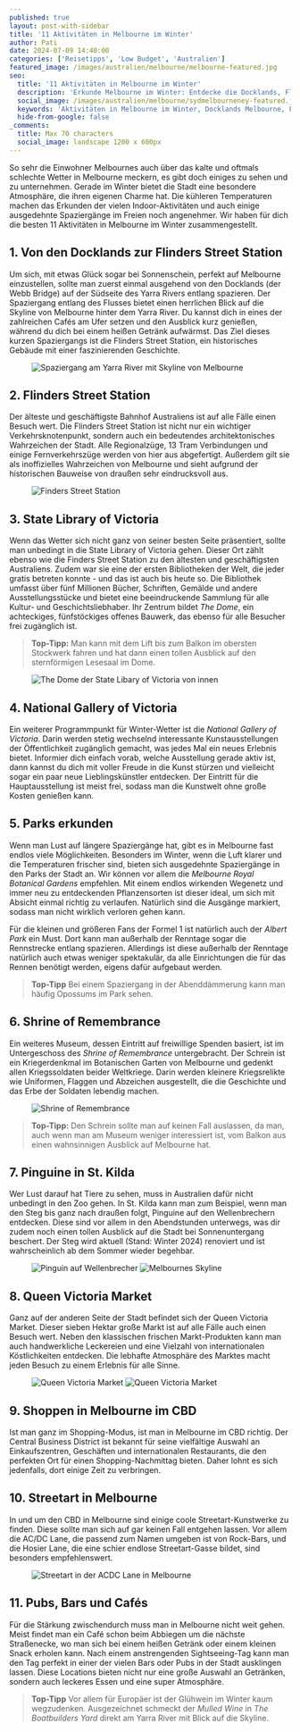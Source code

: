 ```yaml
---
published: true
layout: post-with-sidebar
title: '11 Aktivitäten in Melbourne im Winter'
author: Pati
date: 2024-07-09 14:40:00
categories: ['Reisetipps', 'Low Budget', 'Australien']
featured_image: /images/australien/melbourne/melbourne-featured.jpg
seo:
  title: '11 Aktivitäten in Melbourne im Winter'
  description: 'Erkunde Melbourne im Winter: Entdecke die Docklands, Flinders Street Station, State Library of Victoria, National Gallery of Victoria, Shrine of Remembrance und mehr.'
  social_image: /images/australien/melbourne/sydmelbourneney-featured.jpg
  keywords: 'Aktivitäten in Melbourne im Winter, Docklands Melbourne, Flinders Street Station, State Library of Victoria, National Gallery of Victoria, Shrine of Remembrance, Melbourne Parks, St Kilda Pinguine, Queen Victoria Market, Melbourne Shopping, Melbourne Bars und Cafés'
  hide-from-google: false
_comments:
  title: Max 70 characters
  social_image: landscape 1200 x 600px
---
```

So sehr die Einwohner Melbournes auch über das kalte und oftmals schlechte Wetter in Melbourne meckern, es gibt doch einiges zu sehen und zu unternehmen. Gerade im Winter bietet die Stadt eine besondere Atmosphäre, die ihren eigenen Charme hat. Die kühleren Temperaturen machen das Erkunden der vielen Indoor-Aktivitäten und auch einige ausgedehnte Spaziergänge im Freien noch angenehmer. Wir haben für dich die besten 11 Aktivitäten in Melbourne im Winter zusammengestellt.

## 1. Von den Docklands zur Flinders Street Station
Um sich, mit etwas Glück sogar bei Sonnenschein, perfekt auf Melbourne einzustellen, sollte man zuerst einmal ausgehend von den Docklands (der Webb Bridge) auf der Südseite des Yarra Rivers entlang spazieren. Der Spaziergang entlang des Flusses bietet einen herrlichen Blick auf die Skyline von Melbourne hinter dem Yarra River. Du kannst dich in eines der zahlreichen Cafés am Ufer setzen und den Ausblick kurz genießen, während du dich bei einem heißen Getränk aufwärmst. Das Ziel dieses kurzen Spaziergangs ist die Flinders Street Station, ein historisches Gebäude mit einer faszinierenden Geschichte.

<figure class="img1">
 	<img src="/images/australien/Melbourne/Melbourne-2.jpg" alt="Spaziergang am Yarra River mit Skyline von Melbourne">
</figure>

## 2. Flinders Street Station
Der älteste und geschäftigste Bahnhof Australiens ist auf alle Fälle einen Besuch wert. Die Flinders Street Station ist nicht nur ein wichtiger Verkehrsknotenpunkt, sondern auch ein bedeutendes architektonisches Wahrzeichen der Stadt. Alle Regionalzüge, 13 Tram Verbindungen und einige Fernverkehrszüge werden von hier aus abgefertigt. Außerdem gilt sie als inoffizielles Wahrzeichen von Melbourne und sieht aufgrund der historischen Bauweise von draußen sehr eindrucksvoll aus.

<figure class="img1">
 	<img src="/images/australien/Melbourne/Melbourne-3.jpg" alt="Finders Street Station">
</figure>

## 3. State Library of Victoria 
Wenn das Wetter sich nicht ganz von seiner besten Seite präsentiert, sollte man unbedingt in die State Library of Victoria gehen. Dieser Ort zählt ebenso wie die Finders Street Station zu den ältesten und geschäftigsten Australiens. Zudem war sie eine der ersten Bibliotheken der Welt, die jeder gratis betreten konnte - und das ist auch bis heute so. Die Bibliothek umfasst über fünf Millionen Bücher, Schriften, Gemälde und andere Ausstellungsstücke und bietet eine beeindruckende Sammlung für alle Kultur- und Geschichtsliebhaber. Ihr Zentrum bildet *The Dome*, ein achteckiges, fünfstöckiges offenes Bauwerk, das ebenso für alle Besucher frei zugänglich ist. 
> **Top-Tipp:** Man kann mit dem Lift bis zum Balkon im obersten Stockwerk fahren und hat dann einen tollen Ausblick auf den sternförmigen Lesesaal im Dome.

<figure class="img1">
 	<img src="/images/australien/Melbourne/Melbourne-6.jpg" alt="The Dome der State Libary of Victoria von innen">
</figure>

## 4. National Gallery of Victoria 
Ein weiterer Programmpunkt für Winter-Wetter ist die *National Gallery of Victoria*. Darin werden stetig wechselnd interessante Kunstausstellungen der Öffentlichkeit zugänglich gemacht, was jedes Mal ein neues Erlebnis bietet. Informier dich einfach vorab, welche Ausstellung gerade aktiv ist, dann kannst du dich mit voller Freude in die Kunst stürzen und vielleicht sogar ein paar neue Lieblingskünstler entdecken. Der Eintritt für die Hauptausstellung ist meist frei, sodass man die Kunstwelt ohne große Kosten genießen kann.

## 5. Parks erkunden
Wenn man Lust auf längere Spaziergänge hat, gibt es in Melbourne fast endlos viele Möglichkeiten. Besonders im Winter, wenn die Luft klarer und die Temperaturen frischer sind, bieten sich ausgedehnte Spaziergänge in den Parks der Stadt an. Wir können vor allem die *Melbourne Royal Botanical Gardens* empfehlen. Mit einem endlos wirkenden Wegenetz und immer neu zu entdeckenden Pflanzensorten ist dieser ideal, um sich mit Absicht einmal richtig zu verlaufen. Natürlich sind die Ausgänge markiert, sodass man nicht wirklich verloren gehen kann. 

Für die kleinen und größeren Fans der Formel 1 ist natürlich auch der *Albert Park* ein Must. Dort kann man außerhalb der Renntage sogar die Rennstrecke entlang spazieren. Allerdings ist diese außerhalb der Renntage natürlich auch etwas weniger spektakulär, da alle Einrichtungen die für das Rennen benötigt werden, eigens dafür aufgebaut werden. 
> **Top-Tipp** Bei einem Spaziergang in der Abenddämmerung kann man häufig Opossums im Park sehen.

## 6. Shrine of Remembrance
Ein weiteres Museum, dessen Eintritt auf freiwillige Spenden basiert, ist im Untergeschoss des *Shrine of Remembrance* untergebracht. Der Schrein ist ein Kriegerdenkmal im Botanischen Garten von Melbourne und gedenkt allen Kriegssoldaten beider Weltkriege. Darin werden kleinere Kriegsrelikte wie Uniformen, Flaggen und Abzeichen ausgestellt, die die Geschichte und das Erbe der Soldaten lebendig machen.

<figure class="img1">
 	<img src="/images/australien/Melbourne/Melbourne-5.jpg" alt="Shrine of Remembrance">
</figure>

> **Top-Tipp:** Den Schrein sollte man auf keinen Fall auslassen, da man, auch wenn man am Museum weniger interessiert ist, vom Balkon aus einen wahnsinnigen Ausblick auf Melbourne hat. 

## 7. Pinguine in St. Kilda
Wer Lust darauf hat Tiere zu sehen, muss in Australien dafür nicht unbedingt in den Zoo gehen. In St. Kilda kann man zum Beispiel, wenn man den Steg bis ganz nach draußen folgt, Pinguine auf den Wellenbrechern entdecken. Diese sind vor allem in den Abendstunden unterwegs, was dir zudem noch einen tollen Ausblick auf die Stadt bei Sonnenuntergang beschert. Der Steg wird aktuell (Stand: Winter 2024) renoviert und ist wahrscheinlich ab dem Sommer wieder begehbar.

<figure class="img2-nr">
 	<img src="/images/australien/Melbourne/Melbourne-1.jpg" alt="Pinguin auf Wellenbrecher">
  <img src="/images/australien/Melbourne/Melbourne-4.jpg" alt="Melbournes Skyline">
</figure>

## 8. Queen Victoria Market 
Ganz auf der anderen Seite der Stadt befindet sich der Queen Victoria Market. Dieser sieben Hektar große Markt ist auf alle Fälle auch einen Besuch wert. Neben den klassischen frischen Markt-Produkten kann man auch handwerkliche Leckereien und eine Vielzahl von internationalen Köstlichkeiten entdecken. Die lebhafte Atmosphäre des Marktes macht jeden Besuch zu einem Erlebnis für alle Sinne.

<figure class="img2-nr">
 	<img src="/images/australien/Melbourne/Melbourne-15.jpg" alt="Queen Victoria Market">
  <img src="/images/australien/Melbourne/Melbourne-16.jpg" alt="Queen Victoria Market">
</figure>

## 9. Shoppen in Melbourne im CBD
Ist man ganz im Shopping-Modus, ist man in Melbourne im CBD richtig. Der Central Business District ist bekannt für seine vielfältige Auswahl an Einkaufszentren, Geschäften und internationalen Restaurants, die den perfekten Ort für einen Shopping-Nachmittag bieten. Daher lohnt es sich jedenfalls, dort einige Zeit zu verbringen. 

## 10. Streetart in Melbourne
In und um den CBD in Melbourne sind einige coole Streetart-Kunstwerke zu finden. Diese sollte man sich auf gar keinen Fall entgehen lassen. Vor allem die AC/DC Lane, die passend zum Namen umgeben ist von Rock-Bars, und die Hosier Lane, die eine schier endlose Streetart-Gasse bildet, sind besonders empfehlenswert.

<figure class="img1">
 	<img src="/images/australien/Melbourne/Melbourne-7.jpg" alt="Streetart in der ACDC Lane in Melbourne">
</figure>

## 11. Pubs, Bars und Cafés 
Für die Stärkung zwischendurch muss man in Melbourne nicht weit gehen. Meist findet man ein Café schon beim Abbiegen um die nächste Straßenecke, wo man sich bei einem heißen Getränk oder einem kleinen Snack erholen kann. Nach einem anstrengenden Sightseeing-Tag kann man den Tag perfekt in einer der vielen Bars oder Pubs in der Stadt ausklingen lassen. Diese Locations bieten nicht nur eine große Auswahl an Getränken, sondern auch leckeres Essen und eine super Atmosphäre.
> **Top-Tipp** Vor allem für Europäer ist der Glühwein im Winter kaum wegzudenken. Ausgezeichnet schmeckt der *Mulled Wine* in *The Boatbuilders Yard* direkt am Yarra River mit Blick auf die Skyline.
